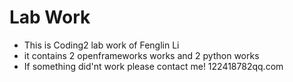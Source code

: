 # Lab Work
* This is Coding2 lab work of Fenglin Li
* it contains 2 openframeworks works and 2 python works
* If something did'nt work please contact me! 122418782qq.com
